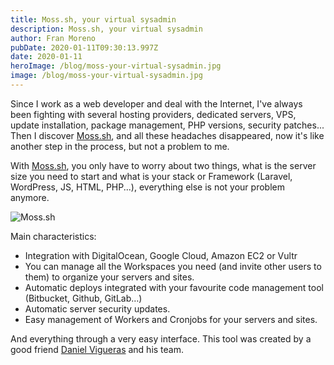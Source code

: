 ```yaml
---
title: Moss.sh, your virtual sysadmin
description: Moss.sh, your virtual sysadmin
author: Fran Moreno
pubDate: 2020-01-11T09:30:13.997Z
date: 2020-01-11
heroImage: /blog/moss-your-virtual-sysadmin.jpg
image: /blog/moss-your-virtual-sysadmin.jpg
---
```


Since I work as a web developer and deal with the Internet, I've always been fighting with several hosting providers, dedicated servers, VPS, update installation, package management, PHP versions, security patches... Then I discover [Moss.sh](https://moss.sh/?ref=b084ab56c373), and all these headaches disappeared, now it's like another step in the process, but not a problem to me.

With [Moss.sh](https://moss.sh/?ref=b084ab56c373), you only have to worry about two things, what is the server size you need to start and what is your stack or Framework (Laravel, WordPress, JS, HTML, PHP...), everything else is not your problem anymore.

![Moss.sh](/blog/h1Dtv85zh.png)

Main characteristics:

- Integration with DigitalOcean, Google Cloud, Amazon EC2 or Vultr
- You can manage all the Workspaces you need (and invite other users to them) to organize your servers and sites.
- Automatic deploys integrated with your favourite code management tool (Bitbucket, Github, GitLab…)
- Automatic server security updates.
- Easy management of Workers and Cronjobs for your servers and sites.

And everything through a very easy interface. This tool was created by a good friend [Daniel Vigueras](https://twitter.com/danielvigueras) and his team.

